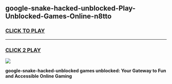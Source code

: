 
## google-snake-hacked-unblocked-Play-Unblocked-Games-Online-n8tto
<h3>
<a href="https://premium76.site?title=google-snake-hacked-unblocked&ref=25A">CLICK TO PLAY</a></h3>
<hr>

<h3>
<a href="https://premium76.site?title=google-snake-hacked-unblocked&ref=25A">CLICK 2 PLAY</a>
  
</h3>

<a href="https://premium76.site?title=google-snake-hacked-unblocked&ref=25A"><img src="https://clearcache.store/games.png"></a>


**google-snake-hacked-unblocked games unblocked: Your Gateway to Fun and Accessible Online Gaming**
